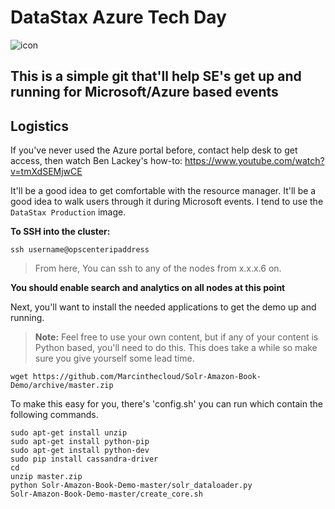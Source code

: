 DataStax Azure Tech Day 
===================
![icon](http://i.imgur.com/FoIOBlt.png)

This is a simple git that'll help SE's get up and running for Microsoft/Azure based events 
----------


Logistics
-------------

If you've never used the Azure portal before, contact help desk to get access, then watch Ben Lackey's how-to: https://www.youtube.com/watch?v=tmXdSEMjwCE

It'll be a good idea to get comfortable with the resource manager. It'll be a good idea to walk users through it during Microsoft events. 
I tend to use the ```DataStax Production``` image. 

**To SSH into the cluster:**

```
ssh username@opscenteripaddress 
```
>From here, You can ssh to any of the nodes from x.x.x.6 on. 

**You should enable search and analytics on all nodes at this point**



Next, you'll want to install the needed applications to get the demo up and running. 
>**Note:** Feel free to use your own content, but if any of your content is Python based, you'll need to do this. This does take a while so make sure you give yourself some lead time.

```wget https://github.com/Marcinthecloud/Solr-Amazon-Book-Demo/archive/master.zip```

To make this easy for you, there's 'config.sh' you can run which contain the following commands. 

```
sudo apt-get install unzip
sudo apt-get install python-pip
sudo apt-get install python-dev
sudo pip install cassandra-driver
cd
unzip master.zip
python Solr-Amazon-Book-Demo-master/solr_dataloader.py
Solr-Amazon-Book-Demo-master/create_core.sh
```

